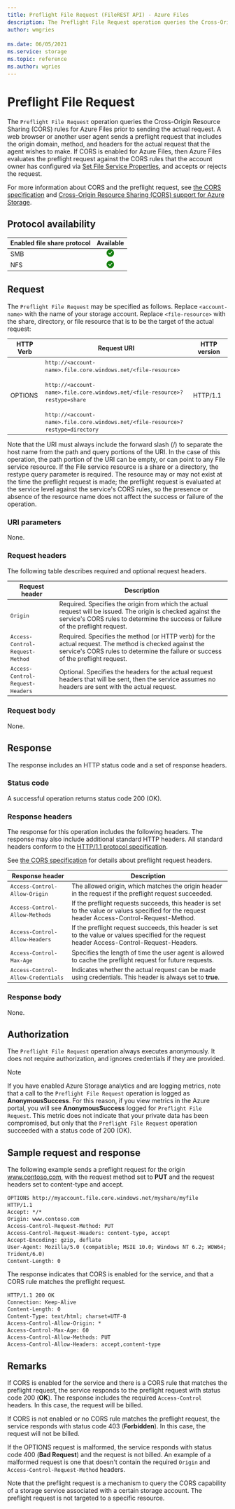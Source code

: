 ```yaml
---
title: Preflight File Request (FileREST API) - Azure Files
description: The Preflight File Request operation queries the Cross-Origin Resource Sharing (CORS) rules for Azure Files prior to sending the actual request. A web browser or another user agent sends a preflight request that includes the origin domain, method, and headers for the actual request that the agent wishes to make.
author: wmgries

ms.date: 06/05/2021
ms.service: storage
ms.topic: reference
ms.author: wgries
---
```


# Preflight File Request
The `Preflight File Request` operation queries the Cross-Origin Resource Sharing (CORS) rules for Azure Files prior to sending the actual request. A web browser or another user agent sends a preflight request that includes the origin domain, method, and headers for the actual request that the agent wishes to make. If CORS is enabled for Azure Files, then Azure Files evaluates the preflight request against the CORS rules that the account owner has configured via [Set File Service Properties](Set-File-Service-Properties.md), and accepts or rejects the request.  
  
For more information about CORS and the preflight request, see [the CORS specification](https://www.w3.org/TR/cors/) and [Cross-Origin Resource Sharing (CORS) support for Azure Storage](Cross-Origin-Resource-Sharing--CORS--Support-for-the-Azure-Storage-Services.md).

## Protocol availability

| Enabled file share protocol | Available |
|-|:-:|
| SMB | ![Yes](./media/yes-icon.png) |
| NFS | ![Yes](./media/yes-icon.png) |
  
## Request
The `Preflight File Request` may be specified as follows. Replace `<account-name>` with the name of your storage account. Replace `<file-resource>` with the share, directory, or file resource that is to be the target of the actual request:  
  
|HTTP Verb|Request URI|HTTP version|  
|---------------|-----------------|------------------|  
|OPTIONS|`http://<account-name>.file.core.windows.net/<file-resource>`<br /><br /> `http://<account-name>.file.core.windows.net/<file-resource>?restype=share`<br /><br /> `http://<account-name>.file.core.windows.net/<file-resource>?restype=directory`|HTTP/1.1|  
  
Note that the URI must always include the forward slash (/) to separate the host name from the path and query portions of the URI. In the case of this operation, the path portion of the URI can be empty, or can point to any File service resource. If the File service resource is a share or a directory, the restype query parameter is required. The resource may or may not exist at the time the preflight request is made; the preflight request is evaluated at the service level against the service's CORS rules, so the presence or absence of the resource name does not affect the success or failure of the operation.  
  
### URI parameters
None.
  
### Request headers
The following table describes required and optional request headers.  
  
|Request header|Description|  
|--------------------|-----------------|  
|`Origin`|Required. Specifies the origin from which the actual request will be issued. The origin is checked against the service's CORS rules to determine the success or failure of the preflight request.|  
|`Access-Control-Request-Method`|Required. Specifies the method (or HTTP verb) for the actual request. The method is checked against the service's CORS rules to determine the failure or success of the preflight request.|  
|`Access-Control-Request-Headers`|Optional. Specifies the headers for the actual request headers that will be sent, then the service assumes no headers are sent with the actual request.|  
  
### Request body
None.
  
## Response
The response includes an HTTP status code and a set of response headers.  
  
### Status code
A successful operation returns status code 200 (OK).  
  
### Response headers
The response for this operation includes the following headers. The response may also include additional standard HTTP headers. All standard headers conform to the [HTTP/1.1 protocol specification](https://go.microsoft.com/fwlink/?linkid=150478).  
  
See [the CORS specification](https://www.w3.org/TR/cors/) for details about preflight request headers.  
  
|Response header|Description|  
|---------------------|-----------------|  
|`Access-Control-Allow-Origin`|The allowed origin, which matches the origin header in the request if the preflight request succeeded.|  
|`Access-Control-Allow-Methods`|If the preflight requests succeeds, this header is set to the value or values specified for the request header Access-Control-Request-Method.|  
|`Access-Control-Allow-Headers`|If the preflight request succeeds, this header is set to the value or values specified for the request header Access-Control-Request-Headers.|  
|`Access-Control-Max-Age`|Specifies the length of time the user agent is allowed to cache the preflight request for future requests.|  
|`Access-Control-Allow-Credentials`|Indicates whether the actual request can be made using credentials. This header is always set to **true**.|  
  
### Response body
None.
  
## Authorization
The `Preflight File Request` operation always executes anonymously. It does not require authorization, and ignores credentials if they are provided.

> [!NOTE]
> If you have enabled Azure Storage analytics and are logging metrics, note that a call to the `Preflight File Request` operation is logged as **AnonymousSuccess**. For this reason, if you view metrics in the Azure portal, you will see **AnonymousSuccess** logged for `Preflight File Request`. This metric does not indicate that your private data has been compromised, but only that the `Preflight File Request` operation succeeded with a status code of 200 (OK). 

## Sample request and response
The following example sends a preflight request for the origin www.contoso.com, with the request method set to **PUT** and the request headers set to content-type and accept.  
  
```
OPTIONS http://myaccount.file.core.windows.net/myshare/myfile  
HTTP/1.1  
Accept: */*  
Origin: www.contoso.com  
Access-Control-Request-Method: PUT  
Access-Control-Request-Headers: content-type, accept  
Accept-Encoding: gzip, deflate  
User-Agent: Mozilla/5.0 (compatible; MSIE 10.0; Windows NT 6.2; WOW64; Trident/6.0)  
Content-Length: 0    
```  
  
The response indicates that CORS is enabled for the service, and that a CORS rule matches the preflight request.  

```
HTTP/1.1 200 OK  
Connection: Keep-Alive  
Content-Length: 0  
Content-Type: text/html; charset=UTF-8  
Access-Control-Allow-Origin: *  
Access-Control-Max-Age: 60  
Access-Control-Allow-Methods: PUT  
Access-Control-Allow-Headers: accept,content-type
```

## Remarks
If CORS is enabled for the service and there is a CORS rule that matches the preflight request, the service responds to the preflight request with status code 200 (**OK**). The response includes the required `Access-Control` headers. In this case, the request will be billed.  
  
If CORS is not enabled or no CORS rule matches the preflight request, the service responds with status code 403 (**Forbidden**). In this case, the request will not be billed.  
  
If the OPTIONS request is malformed, the service responds with status code 400 (**Bad Request**) and the request is not billed. An example of a malformed request is one that doesn't contain the required `Origin` and `Access-Control-Request-Method` headers.  

Note that the preflight request is a mechanism to query the CORS capability of a storage service associated with a certain storage account. The preflight request is not targeted to a specific resource.